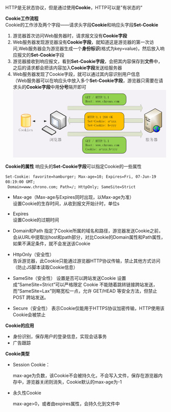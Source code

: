 HTTP是无状态协议，但是通过使用**Cookie**，HTTP可以是"有状态的"  

**Cookie工作流程**  
Cookie的工作涉及两个字段——请求头字段**Cookie**和响应头字段**Set-Cookie**  

1. 游览器首次访问Web服务器时，请求报文没有**Cookie字段**
2. Web服务器发现游览器没有**Cookie字段**，就知道这是游览器的第一次访问,Web服务器会为游览器生成一个**身份标识**(格式为key=value)，然后放入响应报文的**Set-Cookie**字段
3. 游览器接收到响应报文，看到**Set-Cookie字段**，会把其内容保存到**文件**中，之后的请求都会把该内容加入**Cookie字段**发送给服务器
4. Web服务器发现了Cookie字段，就可以通过其内容识别用户信息   
   （Web服务器可以在响应头中放入多个**Set-Cookie字段**，游览器只需要在请求头的**Cookie字段**中用**分号**隔开即可  
   ![img](p/5.png)

**Cookie的属性**
响应头的**Set-Cookie字段**可以指定Cookie的一些属性

```aidl
Set-Cookie: favorite=hamburger; Max-age=10; Expires=Fri, 07-Jun-19 08:19:00 GMT;
 Domain=www.chrono.com; Path=/; HttpOnly; SameSite=Strict
```

* Max-age（Max-age与Expires同时出现，以Max-age为准）  
  设置Cookie的生存时间，从收到报文开始计时，单位s

* Expires   
  设置Cookie的过期时间

* Domain和Path
  指定了Cookie所属的域名和路径，游览器发送Cookie之前，会从URL中提取出host和path部分，对比Cookie的Domain属性和Path属性，如果不满足条件，就不会发送该Cookie   

* HttpOnly（安全性）   
  告诉游览器，此Cookie只能通过游览器HTTP协议传输，禁止其他方式访问（防止JS脚本读取Cookie信息）  

* SameSite（安全性）
  设置是否可以跨站发送Cookie
  设置成“SameSite=Strict”可以严格限定 Cookie 不能随着跳转链接跨站发送，而“SameSite=Lax”则略宽松一点，允许 GET/HEAD 等安全方法，但禁止 POST 跨站发送。   

* Secure（安全性）
  表示Cookie仅能用于HTTPS协议加密传输，HTTP使用该Cookie会被禁止

**Cookie的应用**

* 身份识别，保存用户的登录信息，实现会话事务
* 广告跟踪

**Cookie类型**

* Session Cookie：
  
  max-age为负数，该Cookie不会被持久化，不会写入文件，保存在游览器内存中，游览器关闭则消失，Cookie默认的max-age为-1

* 永久性Cookie
  
  max-age>0，或者由expires属性，会持久化到文件中
  
  